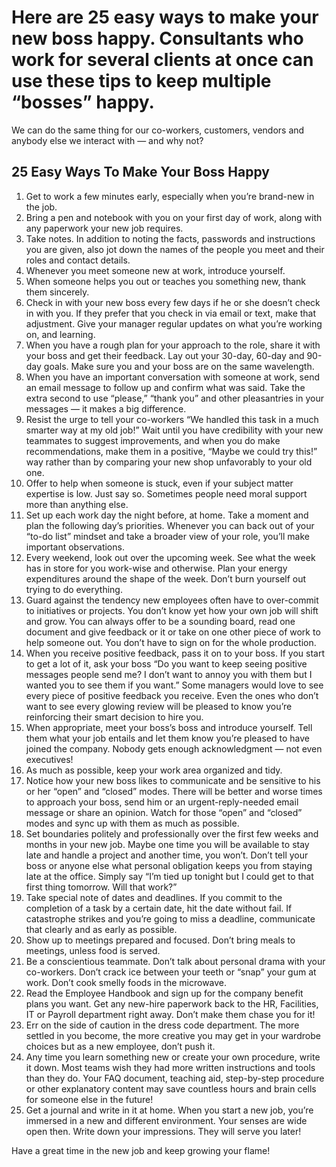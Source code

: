  # Here are 25 easy ways to make your new boss happy. Consultants who work for several clients at once can use these tips to keep multiple “bosses” happy.

We can do the same thing for our co-workers, customers, vendors and anybody else we interact with — and why not?

## 25 Easy Ways To Make Your Boss Happy

1. Get to work a few minutes early, especially when you’re brand-new in the job.
2. Bring a pen and notebook with you on your first day of work, along with any paperwork your new job requires.
3. Take notes. In addition to noting the facts, passwords and instructions you are given, also jot down the names of the people you meet and their roles and contact details.
4. Whenever you meet someone new at work, introduce yourself.
5. When someone helps you out or teaches you something new, thank them sincerely.
6. Check in with your new boss every few days if he or she doesn’t check in with you. If they prefer that you check in via email or text, make that adjustment. Give your manager regular updates on what you’re working on, and  learning.
7. When you have a rough plan for your approach to the role, share it with your boss and get their feedback. Lay out your 30-day, 60-day and 90-day goals. Make sure you and your boss are on the same wavelength.
8. When you have an important conversation with someone at work, send an email message to follow up and confirm what was said. Take the extra second to use “please,” “thank you” and other pleasantries in your messages — it makes a big difference.
9. Resist the urge to tell your co-workers “We handled this task in a much smarter way at my old job!” Wait until you have credibility with your new teammates to suggest improvements, and when you do make recommendations, make them in a positive, “Maybe we could try this!” way rather than by comparing your new shop unfavorably to your old one.
10. Offer to help when someone is stuck, even if your subject matter expertise is low. Just say so. Sometimes people need moral support more than anything else.
11. Set up each work day the night before, at home. Take a moment and plan the following day’s priorities. Whenever you can back out of your “to-do list” mindset and take a broader view of your role, you’ll make important observations.
12. Every weekend, look out over the upcoming week. See what the week has in store for you work-wise and otherwise. Plan your energy expenditures around the shape of the week. Don’t burn yourself out trying to do everything.
13. Guard against the tendency new employees often have to over-commit to initiatives or projects. You don’t know yet how your own job will shift and grow.  You can always offer to be a sounding board, read one document and give feedback or it or take on one other piece of work to help someone out. You don’t have to sign on for the whole production.
14. When you receive positive feedback, pass it on  to your boss. If you start to get a lot of it, ask your boss “Do you want to keep seeing positive messages people send me? I don’t want to annoy you with them but I wanted you to see them if you want.” Some managers would love to see every piece of positive feedback you receive. Even the ones who don’t want to see every glowing review will be pleased to know you’re reinforcing their smart decision to hire you.
15. When appropriate, meet your boss’s boss and introduce yourself. Tell them what your job entails and let them know you’re pleased to have joined the company. Nobody gets enough acknowledgment — not even executives!
16. As much as possible, keep your work area organized and tidy.
17. Notice how your new boss likes to communicate and be sensitive to his or her “open” and “closed” modes. There will be better and worse times to approach your boss, send him or an urgent-reply-needed email message or share an  opinion. Watch for those “open” and “closed” modes and sync up with them as much as possible.
18. Set boundaries politely and professionally over the first few weeks and months in your new job. Maybe one time you will be available to stay late and handle a project and another time, you won’t. Don’t tell your boss or anyone else what personal obligation keeps you from staying late at the office. Simply say “I’m tied up tonight but I could get to that first thing tomorrow. Will that work?”
19. Take special note of dates and deadlines. If you commit to the completion of a task by a certain date, hit the date without fail. If catastrophe strikes and you’re going to miss a deadline, communicate that clearly and as early as possible.
20. Show up to meetings prepared and focused. Don’t bring meals to meetings, unless food is served.
21. Be a conscientious teammate. Don’t talk about personal drama with your co-workers. Don’t crack ice between your teeth or “snap” your gum at work. Don’t cook smelly foods in the microwave.
22. Read the Employee Handbook and sign up for the company benefit plans you want. Get any new-hire paperwork back to the HR, Facilities, IT or Payroll department right away. Don’t make them chase you for it!
23. Err on the side of caution in the dress code department. The more settled in you become, the more creative you may get in your wardrobe choices but as a new employee, don’t push it.
24. Any time you learn something new or create your own procedure, write it down. Most teams wish they had more written instructions and tools than they do. Your FAQ document, teaching aid, step-by-step procedure or other explanatory content may save countless hours and brain cells for someone else in the future!
25. Get a journal and write in it at home. When you start a new job, you’re immersed in a new and different environment. Your senses are wide open then. Write down your impressions. They will serve you later!

Have a great time in the new job and keep growing your flame!
